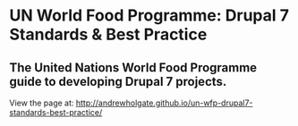 # UN World Food Programme: Drupal 7 Standards & Best Practice

## The United Nations World Food Programme guide to developing Drupal 7 projects.

View the page at: http://andrewholgate.github.io/un-wfp-drupal7-standards-best-practice/
